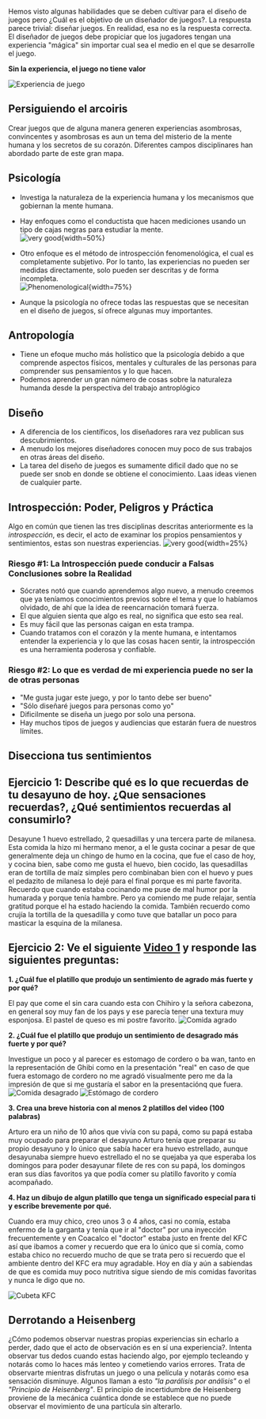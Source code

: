 Hemos visto algunas habilidades que se deben cultivar para el diseño de juegos pero ¿Cuál es el objetivo de un diseñador de juegos?. La respuesta parece trivial: diseñar juegos. En realidad, esa no es la respuesta correcta. El diseñador de juegos debe propiciar que los jugadores tengan una experiencia "mágica" sin importar cual sea el medio en el que se desarrolle el juego.

**Sin la experiencia, el juego no tiene valor**   

![Experiencia de juego](games01.png)

## Persiguiendo el arcoiris
Crear juegos que de alguna manera generen experiencias asombrosas, convincentes y asombrosas es aun un tema del misterio de la mente humana y los secretos de su corazón. Diferentes campos disciplinares han abordado parte de este gran mapa. 

## Psicología
- Investiga la naturaleza de la experiencia humana y los mecanismos que gobiernan la mente humana.
 - Hay enfoques como el conductista que hacen mediciones usando un tipo de cajas negras para estudiar la mente.  
  ![very good](behavior.png){width=50%}

  - Otro enfoque es el método de introspección fenomenológica, el cual es completamente subjetivo. Por lo tanto, las experiencias no pueden ser medidas directamente, solo pueden ser descritas y de forma incompleta.  
  ![Phenomenological](https://i.ytimg.com/vi/N52_mFqQTY8/maxresdefault.jpg){width=75%}
 - Aunque la psicología no ofrece todas las respuestas que se necesitan en el diseño de juegos, sí ofrece algunas muy importantes.
 
 ## Antropología  
 - Tiene un efoque mucho más holístico que la psicología debido a que comprende aspectos físicos, mentales y culturales de las personas para comprender sus pensamientos y lo que hacen.
 - Podemos aprender un gran número de cosas sobre la naturaleza humanda desde la perspectiva del trabajo antroplógico
 
 ## Diseño  
 - A diferencia de los científicos, los diseñadores rara vez publican sus descubrimientos.
 - A menudo los mejores diseñadores conocen muy poco de sus trabajos en otras áreas del diseño.
 - La tarea del diseño de juegos es sumamente dificil dado que no se puede ser snob en donde se obtiene el conocimiento. Laas ideas vienen de cualquier parte.  
 ## Introspección: Poder, Peligros y Práctica 
 Algo en común que tienen las tres disciplinas descritas anteriormente es la *introspección*, es decir, el acto de examinar los propios pensamientos y sentimientos, estas son nuestras experiencias.
        ![very good](introspection.png){width=25%}

### Riesgo #1: La Introspección puede conducir a Falsas Conclusiones sobre la Realidad
- Sócrates notó que cuando aprendemos algo nuevo, a menudo creemos que ya teníamos conocimientos previos sobre el tema y que lo habíamos olvidado, de ahí que la idea de reencarnación tomará fuerza.
- El que alguien sienta que algo es real, no significa que esto sea real.
- Es muy fácil que las personas caigan en esta trampa.
- Cuando tratamos con el corazón y la mente humana, e intentamos entender la experiencia y lo que las cosas hacen sentir, la introspección es una herramienta poderosa y confiable.

### Riesgo #2: Lo que es verdad de mi experiencia puede no ser la de otras personas
- "Me gusta jugar este juego, y por lo tanto debe ser bueno"
- "Sólo diseñaré juegos para personas como yo"
- Dificilmente se diseña un juego por solo una persona.
- Hay muchos tipos de juegos y audiencias que estarán fuera de nuestros límites.

## Disecciona tus sentimientos
## **Ejercicio 1:** Describe qué es lo que recuerdas de tu desayuno de hoy. ¿Que sensaciones recuerdas?, ¿Qué sentimientos recuerdas al consumirlo? ## 
Desayune 1 huevo estrellado, 2 quesadillas y una tercera parte de milanesa. Esta comida la hizo mi hermano menor, a el le gusta cocinar a pesar de que generalmente deja un chingo de humo en la cocina, que fue el caso de hoy, y cocina bien, sabe como me gusta el huevo, bien cocido, las quesadillas eran de tortilla de maíz simples pero combinaban bien con el huevo y pues el pedazito de milanesa lo dejé para el final porque es mi parte favorita. Recuerdo que cuando estaba cocinando me puse de mal humor por la humarada y porque tenía hambre. Pero ya comiendo me pude relajar, sentía gratitud porque el ha estado haciendo la comida. También recuerdo como crujía la tortilla de la quesadilla y como tuve que batallar un poco para masticar la esquina de la milanesa.

  
## Ejercicio 2: Ve el siguiente [Video 1](https://youtu.be/w7WEfAjbHy0) y responde las siguientes preguntas: ##

**1. ¿Cuál fue el platillo que produjo un sentimiento de agrado más fuerte y por qué?**

El pay que come el sin cara cuando esta con Chihiro y la señora cabezona, en general soy muy fan de los pays y ese parecía tener una textura
muy esponjosa. El pastel de queso es mi postre favorito.
![Comida agrado](media/postres.gif)
  
**2. ¿Cuál fue el platillo que produjo un sentimiento de desagrado más fuerte y por qué?**

Investigue un poco y al parecer es estomago de cordero o ba wan, tanto en la representación de Ghibi como en la presentación "real" en caso de que fuera estomago de cordero no me agradó visualmente pero me da la impresión de que si me gustaría el sabor en la presentaciónq que fuera.
![Comida desagrado](https://drive.google.com/file/d/1icHIgUDhNuoof9hRrpV94M4L7fRaq3UA/view?usp=sharing)
![Estómago de cordero](media/estomago-cordero.jpg)

**3. Crea una breve historia con al menos 2 platillos del video (100 palabras)**

Arturo era un niño de 10 años que vivía con su papá, como su papá estaba muy ocupado para preparar el desayuno Arturo tenía que preparar su 
propio desayuno y lo único que sabía hacer era huevo estrellado, aunque desayunaba siempre huevo estrellado el no se quejaba ya que esperaba los
domingos para poder desayunar filete de res con su papá, los domingos eran sus días favoritos ya que podía comer su platillo favorito y comía acompañado.

**4. Haz un dibujo de algun platillo que tenga un significado especial para ti y escribe brevemente por qué.**

Cuando era muy chico, creo unos 3 o 4 años, casi no comía, estaba enfermo de la garganta y tenía que ir al "doctor" por una inyección frecuentemente 
y en Coacalco el "doctor" estaba justo en frente del KFC así que ibamos a comer y recuerdo que era lo único que si comía, como estaba chico no recuerdo
mucho de que se trata pero si recuerdo que el ambiente dentro del KFC era muy agradable. Hoy en día y aún a sabiendas de que es comida muy poco nutritiva
sigue siendo de mis comidas favoritas y nunca le digo que no.

![Cubeta KFC](media/cubeta-KFC.png)


## Derrotando a  Heisenberg
¿Cómo podemos observar nuestras propias experiencias sin echarlo a perder, dado que el acto de observación es en sí una experiencia?. Intenta observar tus dedos cuando estas haciendo algo, por ejemplo tecleando y notarás como lo haces más lenteo y cometiendo varios errores. Trata de observarte mientras disfrutas un juego o una película y notarás como esa sensación disminuye. Algunos llaman a esto *"la parálisis por análisis"* o el *"Principio de Heisenberg"*.
El principio de incertidumbre de Heisenberg proviene de la mecánica cuántica donde se establece que no puede observar el movimiento de una partícula sin alterarlo.
